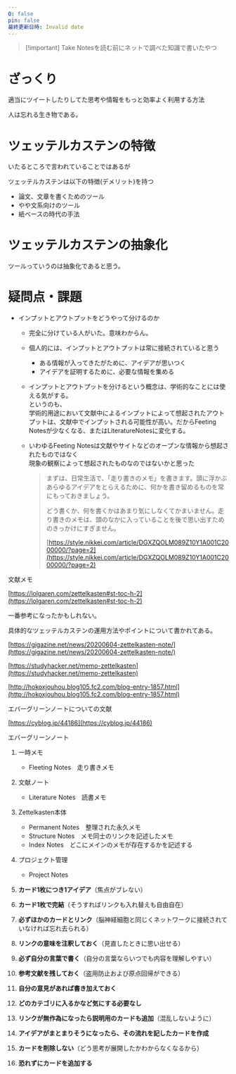 ```yaml
---
Q: false
pin: false
最終更新日時: Invalid date
---
```

> [!important] Take Notesを読む前にネットで調べた知識で書いたやつ

  

# ざっくり

適当にツイートしたりしてた思考や情報をもっと効率よく利用する方法

人は忘れる生き物である。

  

# ツェッテルカステンの特徴

いたるところで言われていることではあるが

ツェッテルカステンは以下の特徴(デメリット)を持つ

- 論文、文章を書くためのツール
- やや文系向けのツール
- 紙ベースの時代の手法

  

# ツェッテルカステンの抽象化

ツールっていうのは抽象化であると思う。

  

  

  

# 疑問点・課題

- インプットとアウトプットをどうやって分けるのか
    
    - 完全に分けている人がいた。意味わからん。
    - 個人的には、インプットとアウトプットは常に接続されていると思う
        - ある情報が入ってきたがために、アイデアが思いつく
        - アイデアを証明するために、必要な情報を集める
    - インプットとアウトプットを分けるという概念は、学術的なことには使える気がする。  
        というのも、  
        学術的用途において文献中によるインプットによって想起されたアウトプットは、文献中でインプットされる可能性が高い。だからFeeting Notesが少なくなる、またはLiteratureNotesに変化する。  
        
    - いわゆるFeeting Notesは文献やサイトなどのオープンな情報から想起されたものではなく  
        現象の観察によって想起されたものなのではないかと思った  
        
        > まずは、日常生活で、「走り書きのメモ」を書きます。頭に浮かぶあらゆるアイデアをとらえるために、何かを書き留めるものを常にもっておきましょう。  
        >   
        > どう書くか、何を書くかはあまり気にしなくてかまいません。走り書きのメモは、頭のなかに入っていることを後で思い出すためのきっかけにすぎません。  
        >   
        >   
        > [https://style.nikkei.com/article/DGXZQOLM089Z10Y1A001C2000000/?page=2](https://style.nikkei.com/article/DGXZQOLM089Z10Y1A001C2000000/?page=2)
        
    
      
    

  

  

  

文献メモ

[https://lolgaren.com/zettelkasten#st-toc-h-2](https://lolgaren.com/zettelkasten#st-toc-h-2)

一番参考になったかもしれない。

具体的なツェッテルカステンの運用方法やポイントについて書かれてある。

  

[https://gigazine.net/news/20200604-zettelkasten-note/](https://gigazine.net/news/20200604-zettelkasten-note/)

[https://studyhacker.net/memo-zettelkasten](https://studyhacker.net/memo-zettelkasten)

  

[http://hokoxjouhou.blog105.fc2.com/blog-entry-1857.html](http://hokoxjouhou.blog105.fc2.com/blog-entry-1857.html)

エバーグリーンノートについての文献

  

[https://cyblog.jp/44186](https://cyblog.jp/44186)

エバーグリーンノート

  

1. 一時メモ
    - Fleeting Notes　走り書きメモ
2. 文献ノート
    - Literature Notes　読書メモ
3. Zettelkasten本体
    - Permanent Notes　整理された永久メモ
    - Structure Notes　メモ同士のリンクを記述したメモ
    - Index Notes　どこにメインのメモが存在するかを記述する
4. プロジェクト管理
    - Project Notes　

  

  

1. **カード1枚につき1アイデア**（焦点がブレない）
2. **カード1枚で完結**（そうすればリンクも入れ替えも自由自在）
3. **必ずほかのカードとリンク**（脳神経細胞と同じくネットワークに接続されていなければ忘れ去られる）
4. **リンクの意味を注釈しておく**（見直したときに思い出せる）
5. **必ず自分の言葉で書く**（自分の言葉ならいつでも内容を理解しやすい）
6. **参考文献を残しておく**（盗用防止および原点回帰ができる）
7. **自分の意見があれば書き加えておく**
8. **どのカテゴリに入るかなど気にする必要なし**
9. **リンクが無作為になったら説明用のカードも追加**（混乱しないように）
10. **アイデアがまとまりそうになったら、その流れを記したカードを作成**
11. **カードを削除しない**（どう思考が展開したかわからなくなるから）
12. **恐れずにカードを追加する**